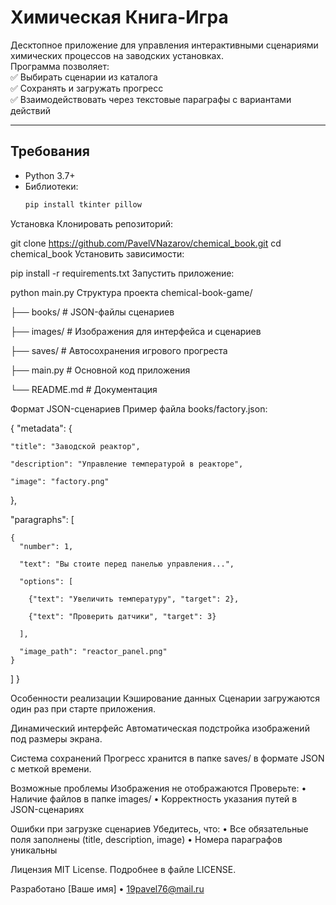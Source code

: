 # Химическая Книга-Игра

Десктопное приложение для управления интерактивными сценариями химических процессов на заводских установках.  
Программа позволяет:  
✅ Выбирать сценарии из каталога  
✅ Сохранять и загружать прогресс  
✅ Взаимодействовать через текстовые параграфы с вариантами действий  

---

## Требования
- Python 3.7+
- Библиотеки:  
  ```bash
  pip install tkinter pillow
Установка
Клонировать репозиторий:

git clone https://github.com/PavelVNazarov/chemical_book.git
cd chemical_book
Установить зависимости:

pip install -r requirements.txt
Запустить приложение:

python main.py
Структура проекта
chemical-book-game/

├── books/               # JSON-файлы сценариев

├── images/              # Изображения для интерфейса и сценариев

├── saves/               # Автосохранения игрового прогреста

├── main.py              # Основной код приложения

└── README.md            # Документация

Формат JSON-сценариев
Пример файла books/factory.json:

{
  "metadata": {
  
    "title": "Заводской реактор",
    
    "description": "Управление температурой в реакторе",
    
    "image": "factory.png"
    
  },
  
  "paragraphs": [
  
    {
      "number": 1,
      
      "text": "Вы стоите перед панелью управления...",
      
      "options": [
      
        {"text": "Увеличить температуру", "target": 2},
        
        {"text": "Проверить датчики", "target": 3}
        
      ],
      
      "image_path": "reactor_panel.png"
    }
  ]
}

Особенности реализации
Кэширование данных
Сценарии загружаются один раз при старте приложения.

Динамический интерфейс
Автоматическая подстройка изображений под размеры экрана.

Система сохранений
Прогресс хранится в папке saves/ в формате JSON с меткой времени.

Возможные проблемы
Изображения не отображаются
Проверьте:
• Наличие файлов в папке images/
• Корректность указания путей в JSON-сценариях

Ошибки при загрузке сценариев
Убедитесь, что:
• Все обязательные поля заполнены (title, description, image)
• Номера параграфов уникальны

Лицензия
MIT License. Подробнее в файле LICENSE.

Разработано [Ваше имя] • 19pavel76@mail.ru
